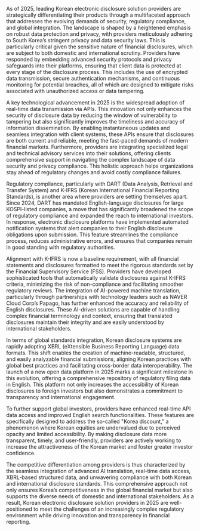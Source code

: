 As of 2025, leading Korean electronic disclosure solution providers are strategically differentiating their products through a multifaceted approach that addresses the evolving demands of security, regulatory compliance, and global integration. The landscape is shaped by a heightened emphasis on robust data protection and privacy, with providers meticulously adhering to South Korea’s stringent privacy and data security laws. This is particularly critical given the sensitive nature of financial disclosures, which are subject to both domestic and international scrutiny. Providers have responded by embedding advanced security protocols and privacy safeguards into their platforms, ensuring that client data is protected at every stage of the disclosure process. This includes the use of encrypted data transmission, secure authentication mechanisms, and continuous monitoring for potential breaches, all of which are designed to mitigate risks associated with unauthorized access or data tampering.

A key technological advancement in 2025 is the widespread adoption of real-time data transmission via APIs. This innovation not only enhances the security of disclosure data by reducing the window of vulnerability to tampering but also significantly improves the timeliness and accuracy of information dissemination. By enabling instantaneous updates and seamless integration with client systems, these APIs ensure that disclosures are both current and reliable, meeting the fast-paced demands of modern financial markets. Furthermore, providers are integrating specialized legal and technical advisory services into their solutions, offering clients comprehensive support in navigating the complex landscape of data security and privacy compliance. This holistic approach helps organizations stay ahead of regulatory changes and avoid costly compliance failures.

Regulatory compliance, particularly with DART (Data Analysis, Retrieval and Transfer System) and K-IFRS (Korean International Financial Reporting Standards), is another area where providers are setting themselves apart. Since 2024, DART has mandated English-language disclosures for large KOSPI-listed companies, a move that has significantly broadened the scope of regulatory compliance and expanded the reach to international investors. In response, electronic disclosure platforms have implemented automated notification systems that alert companies to their English disclosure obligations upon submission. This feature streamlines the compliance process, reduces administrative errors, and ensures that companies remain in good standing with regulatory authorities.

Alignment with K-IFRS is now a baseline requirement, with all financial statements and disclosures formatted to meet the rigorous standards set by the Financial Supervisory Service (FSS). Providers have developed sophisticated tools that automatically validate disclosures against K-IFRS criteria, minimizing the risk of non-compliance and facilitating smoother regulatory reviews. The integration of AI-powered machine translation, particularly through partnerships with technology leaders such as NAVER Cloud Corp’s Papago, has further enhanced the accuracy and reliability of English disclosures. These AI-driven solutions are capable of handling complex financial terminology and context, ensuring that translated disclosures maintain their integrity and are easily understood by international stakeholders.

In terms of global standards integration, Korean disclosure systems are rapidly adopting XBRL (eXtensible Business Reporting Language) data formats. This shift enables the creation of machine-readable, structured, and easily analyzable financial submissions, aligning Korean practices with global best practices and facilitating cross-border data interoperability. The launch of a new open data platform in 2025 marks a significant milestone in this evolution, offering a comprehensive repository of regulatory filing data in English. This platform not only increases the accessibility of Korean disclosures to foreign investors but also demonstrates a commitment to transparency and international engagement.

To further support global investors, providers have enhanced real-time API data access and improved English search functionalities. These features are specifically designed to address the so-called "Korea discount," a phenomenon where Korean equities are undervalued due to perceived opacity and limited accessibility. By making disclosure data more transparent, timely, and user-friendly, providers are actively working to increase the attractiveness of the Korean market and foster greater investor confidence.

The competitive differentiation among providers is thus characterized by the seamless integration of advanced AI translation, real-time data access, XBRL-based structured data, and unwavering compliance with both Korean and international disclosure standards. This comprehensive approach not only ensures Korea’s competitiveness in the global financial market but also supports the diverse needs of domestic and international stakeholders. As a result, Korean electronic disclosure solution providers in 2025 are well-positioned to meet the challenges of an increasingly complex regulatory environment while driving innovation and transparency in financial reporting.